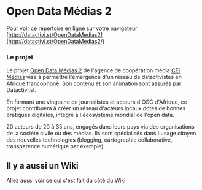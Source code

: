 # Open Data Médias 2

Pour voir ce répertoire en ligne sur votre navigateur       
[http://datactivi.st/OpenDataMedias2](http://datactivi.st/OpenDataMedias2/) 

### Le projet
Le projet [Open Data Médias 2](http://www.cfi.fr/fr/projet/opendata-medias-2) de l'agence de coopération média [CFI Médias](http://www.cfi.fr/) vise à permettre l'émergence d'un réseau de datactivistes en Afrique francophone. Son contenu et son animation sont assurés par Datactivi.st.

En formant une vingtaine de journalistes et acteurs d'OSC d'Afrique, ce projet contribuera à créer un réseau d'acteurs locaux dotés de bonnes pratiques digitales, intégré à l'écosystème mondial de l'open data.

20 acteurs de 20 à 35 ans, engagés dans leurs pays via des organisations de la société civile ou des médias. Ils sont spécialisés dans l'usage citoyen des nouvelles technologies (blogging, cartographie collaborative, transparence numérique par exemple).

## Il y a aussi un Wiki

Allez aussi voir ce qui s'est fait du côté du [Wiki](https://github.com/datactivist/OpenDataMedias2/wiki) 
